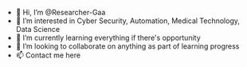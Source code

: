- 👋 Hi, I’m @Researcher-Gaa
- 👀 I’m interested in Cyber Security, Automation, Medical Technology, Data Science
- 🌱 I’m currently learning everything if there's opportunity
- 💞️ I’m looking to collaborate on anything as part of learning progress
- 📫 Contact me here

<!---
Researcher-Gaa/Researcher-Gaa is a ✨ special ✨ repository because its `README.md` (this file) appears on your GitHub profile.
You can click the Preview link to take a look at your changes.
--->
